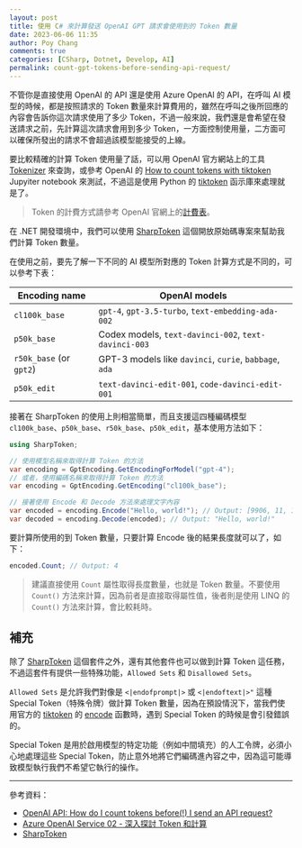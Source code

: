 ```yaml
---
layout: post
title: 使用 C# 來計算發送 OpenAI GPT 請求會使用到的 Token 數量
date: 2023-06-06 11:35
author: Poy Chang
comments: true
categories: [CSharp, Dotnet, Develop, AI]
permalink: count-gpt-tokens-before-sending-api-request/
---
```


不管你是直接使用 OpenAI 的 API 還是使用 Azure OpenAI 的 API，在呼叫 AI 模型的時候，都是按照請求的 Token 數量來計算費用的，雖然在呼叫之後所回應的內容會告訴你這次請求使用了多少 Token，不過一般來說，我們還是會希望在發送請求之前，先計算這次請求會用到多少 Token，一方面控制使用量，二方面可以確保所發出的請求不會超過該模型能接受的上線。

要比較精確的計算 Token 使用量了話，可以用 OpenAI 官方網站上的工具 [Tokenizer](https://platform.openai.com/tokenizer) 來查詢，或參考 OpenAI 的 [How to count tokens with tiktoken](https://github.com/openai/openai-cookbook/blob/main/examples/How_to_count_tokens_with_tiktoken.ipynb) Jupyiter notebook 來測試，不過這是使用 Python 的 [tiktoken](https://github.com/openai/tiktoken) 函示庫來處理就是了。

> Token 的計費方式請參考 OpenAI 官網上的[計費表](https://openai.com/pricing)。

在 .NET 開發環境中，我們可以使用 [SharpToken](https://github.com/dmitry-brazhenko/sharptoken) 這個開放原始碼專案來幫助我們計算 Token 數量。

在使用之前，要先了解一下不同的 AI 模型所對應的 Token 計算方式是不同的，可以參考下表：

| Encoding name           | OpenAI models                                          |
| ----------------------- | ------------------------------------------------------ |
| `cl100k_base`           | `gpt-4`, `gpt-3.5-turbo`, `text-embedding-ada-002`     |
| `p50k_base`             | Codex models, `text-davinci-002`, `text-davinci-003`   |
| `r50k_base` (or `gpt2`) | GPT-3 models like `davinci`, `curie`, `babbage`, `ada` |
| `p50k_edit`             | `text-davinci-edit-001`, `code-davinci-edit-001`       |

接著在 SharpToken 的使用上則相當簡單，而且支援這四種編碼模型 `cl100k_base`、`p50k_base`、`r50k_base`、`p50k_edit`，基本使用方法如下：

```csharp
using SharpToken;

// 使用模型名稱來取得計算 Token 的方法
var encoding = GptEncoding.GetEncodingForModel("gpt-4");
// 或者，使用編碼名稱來取得計算 Token 的方法
var encoding = GptEncoding.GetEncoding("cl100k_base");

// 接著使用 Encode 和 Decode 方法來處理文字內容
var encoded = encoding.Encode("Hello, world!"); // Output: [9906, 11, 1917, 0]
var decoded = encoding.Decode(encoded); // Output: "Hello, world!"
```

要計算所使用的到 Token 數量，只要計算 Encode 後的結果長度就可以了，如下：

```csharp
encoded.Count; // Output: 4
```

> 建議直接使用 `Count` 屬性取得長度數量，也就是 Token 數量。不要使用 `Count()` 方法來計算，因為前者是直接取得屬性值，後者則是使用 LINQ 的 `Count()` 方法來計算，會比較耗時。

## 補充

除了 [SharpToken](https://github.com/dmitry-brazhenko/sharptoken) 這個套件之外，還有其他套件也可以做到計算 Token 這任務，不過這套件有提供一些特殊功能，`Allowed Sets` 和 `Disallowed Sets`。

`Allowed Sets` 是允許我們對像是 `<|endofprompt|>` 或 `<|endoftext|>"` 這種 Special Token（特殊令牌）做計算 Token 數量，因為在預設情況下，當我們使用官方的 [tiktoken](https://github.com/openai/tiktoken) 的 [encode](https://github.com/openai/tiktoken/blob/main/tiktoken/core.py#L75) 函數時，遇到 Special Token 的時候是會引發錯誤的。

Special Token 是用於啟用模型的特定功能（例如中間填充）的人工令牌，必須小心地處理這些 Special Token，防止意外地將它們編碼進內容之中，因為這可能導致模型執行我們不希望它執行的操作。

---

參考資料：

* [OpenAI API: How do I count tokens before(!) I send an API request?](https://stackoverflow.com/questions/75804599/openai-api-how-do-i-count-tokens-before-i-send-an-api-request)
* [Azure OpenAI Service 02 - 深入探討 Token 和計算](https://dotblogs.com.tw/anyun/2023/03/12/180209)
* [SharpToken](https://github.com/dmitry-brazhenko/sharptoken)
